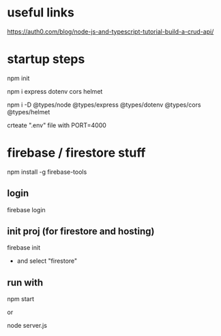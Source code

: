 # useful links

https://auth0.com/blog/node-js-and-typescript-tutorial-build-a-crud-api/


# startup steps

npm init

npm i express dotenv cors helmet

npm i -D @types/node @types/express @types/dotenv @types/cors @types/helmet

crteate ".env" file with
PORT=4000

# firebase / firestore stuff
npm install -g firebase-tools

## login
firebase login

## init proj (for firestore and hosting)
firebase init
- and select "firestore"

## run with
npm start

or

node server.js
